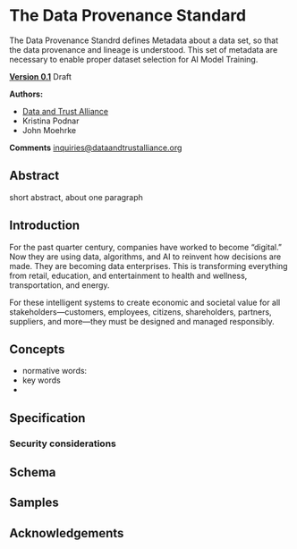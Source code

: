 # The Data Provenance Standard

The Data Provenance Standrd defines Metadata about a data set, so that the data provenance and lineage is understood. This set of metadata are necessary to enable proper dataset selection for AI Model Training.

**[Version 0.1](https://github.com/Data-and-Trust-Alliance/DPS)** Draft

**Authors:**

- [Data and Trust Alliance](https://dataandtrustalliance.org/)
- Kristina Podnar
- John Moehrke

**Comments** inquiries@dataandtrustalliance.org

## Abstract

short abstract, about one paragraph

## Introduction

For the past quarter century, companies have worked to become “digital.” Now they are using data, algorithms, and AI to reinvent how decisions are made. They are becoming data enterprises. This is transforming everything from retail, education, and entertainment to health and wellness, transportation, and energy.

For these intelligent systems to create economic and societal value for all stakeholders—customers, employees, citizens, shareholders, partners, suppliers, and more—they must be designed and managed responsibly.

## Concepts

- normative words: 
- key words
- 
## Specification

### Security considerations

## Schema

## Samples

## Acknowledgements
